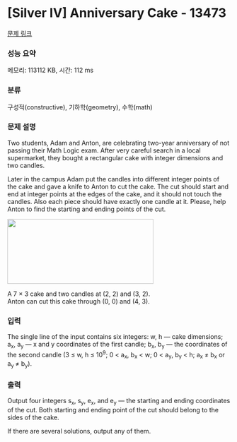 # [Silver IV] Anniversary Cake - 13473 

[문제 링크](https://www.acmicpc.net/problem/13473) 

### 성능 요약

메모리: 113112 KB, 시간: 112 ms

### 분류

구성적(constructive), 기하학(geometry), 수학(math)

### 문제 설명

<p>Two students, Adam and Anton, are celebrating two-year anniversary of not passing their Math Logic exam. After very careful search in a local supermarket, they bought a rectangular cake with integer dimensions and two candles.</p>

<p>Later in the campus Adam put the candles into different integer points of the cake and gave a knife to Anton to cut the cake. The cut should start and end at integer points at the edges of the cake, and it should not touch the candles. Also each piece should have exactly one candle at it. Please, help Anton to find the starting and ending points of the cut.</p>

<p><img alt="" src="" style="height:147px; width:330px"></p>

<p>A 7 × 3 cake and two candles at (2, 2) and (3, 2).<br>
Anton can cut this cake through (0, 0) and (4, 3).</p>

### 입력 

 <p>The single line of the input contains six integers: w, h — cake dimensions; a<sub>x</sub>, a<sub>y</sub> — x and y coordinates of the first candle; b<sub>x</sub>, b<sub>y</sub> — the coordinates of the second candle (3 ≤ w, h ≤ 10<sup>9</sup>; 0 < a<sub>x</sub>, b<sub>x</sub> < w; 0 < a<sub>y</sub>, b<sub>y</sub> < h; a<sub>x</sub> ≠ b<sub>x</sub> or a<sub>y </sub>≠ b<sub>y</sub>).</p>

### 출력 

 <p>Output four integers s<sub>x</sub>, s<sub>y</sub>, e<sub>x</sub>, and e<sub>y</sub> — the starting and ending coordinates of the cut. Both starting and ending point of the cut should belong to the sides of the cake.</p>

<p>If there are several solutions, output any of them.</p>

